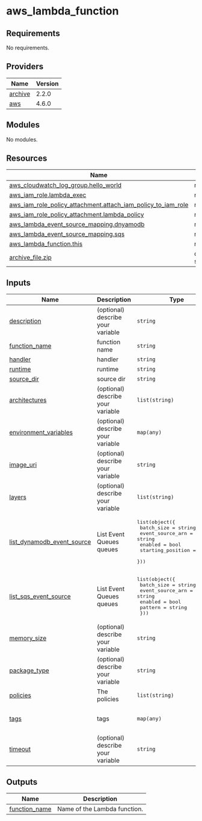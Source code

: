 # aws_lambda_function
<!-- BEGIN_TF_DOCS -->
## Requirements

No requirements.

## Providers

| Name | Version |
|------|---------|
| <a name="provider_archive"></a> [archive](#provider\_archive) | 2.2.0 |
| <a name="provider_aws"></a> [aws](#provider\_aws) | 4.6.0 |

## Modules

No modules.

## Resources

| Name | Type |
|------|------|
| [aws_cloudwatch_log_group.hello_world](https://registry.terraform.io/providers/hashicorp/aws/latest/docs/resources/cloudwatch_log_group) | resource |
| [aws_iam_role.lambda_exec](https://registry.terraform.io/providers/hashicorp/aws/latest/docs/resources/iam_role) | resource |
| [aws_iam_role_policy_attachment.attach_iam_policy_to_iam_role](https://registry.terraform.io/providers/hashicorp/aws/latest/docs/resources/iam_role_policy_attachment) | resource |
| [aws_iam_role_policy_attachment.lambda_policy](https://registry.terraform.io/providers/hashicorp/aws/latest/docs/resources/iam_role_policy_attachment) | resource |
| [aws_lambda_event_source_mapping.dnyamodb](https://registry.terraform.io/providers/hashicorp/aws/latest/docs/resources/lambda_event_source_mapping) | resource |
| [aws_lambda_event_source_mapping.sqs](https://registry.terraform.io/providers/hashicorp/aws/latest/docs/resources/lambda_event_source_mapping) | resource |
| [aws_lambda_function.this](https://registry.terraform.io/providers/hashicorp/aws/latest/docs/resources/lambda_function) | resource |
| [archive_file.zip](https://registry.terraform.io/providers/hashicorp/archive/latest/docs/data-sources/file) | data source |

## Inputs

| Name | Description | Type | Default | Required |
|------|-------------|------|---------|:--------:|
| <a name="input_description"></a> [description](#input\_description) | (optional) describe your variable | `string` | n/a | yes |
| <a name="input_function_name"></a> [function\_name](#input\_function\_name) | function name | `string` | n/a | yes |
| <a name="input_handler"></a> [handler](#input\_handler) | handler | `string` | n/a | yes |
| <a name="input_runtime"></a> [runtime](#input\_runtime) | runtime | `string` | n/a | yes |
| <a name="input_source_dir"></a> [source\_dir](#input\_source\_dir) | source dir | `string` | n/a | yes |
| <a name="input_architectures"></a> [architectures](#input\_architectures) | (optional) describe your variable | `list(string)` | <pre>[<br>  "x86_64"<br>]</pre> | no |
| <a name="input_environment_variables"></a> [environment\_variables](#input\_environment\_variables) | (optional) describe your variable | `map(any)` | `{}` | no |
| <a name="input_image_uri"></a> [image\_uri](#input\_image\_uri) | (optional) describe your variable | `string` | `null` | no |
| <a name="input_layers"></a> [layers](#input\_layers) | (optional) describe your variable | `list(string)` | `[]` | no |
| <a name="input_list_dynamodb_event_source"></a> [list\_dynamodb\_event\_source](#input\_list\_dynamodb\_event\_source) | List Event Queues queues | <pre>list(object({<br>    batch_size        = string<br>    event_source_arn  = string<br>    enabled           = bool<br>    starting_position = string<br>  }))</pre> | `[]` | no |
| <a name="input_list_sqs_event_source"></a> [list\_sqs\_event\_source](#input\_list\_sqs\_event\_source) | List Event Queues queues | <pre>list(object({<br>    batch_size       = string<br>    event_source_arn = string<br>    enabled          = bool<br>    pattern          = string<br>  }))</pre> | `[]` | no |
| <a name="input_memory_size"></a> [memory\_size](#input\_memory\_size) | (optional) describe your variable | `string` | `128` | no |
| <a name="input_package_type"></a> [package\_type](#input\_package\_type) | (optional) describe your variable | `string` | `"Zip"` | no |
| <a name="input_policies"></a> [policies](#input\_policies) | The policies | `list(string)` | `[]` | no |
| <a name="input_tags"></a> [tags](#input\_tags) | tags | `map(any)` | <pre>{<br>  "service": "lambda"<br>}</pre> | no |
| <a name="input_timeout"></a> [timeout](#input\_timeout) | (optional) describe your variable | `string` | `3` | no |

## Outputs

| Name | Description |
|------|-------------|
| <a name="output_function_name"></a> [function\_name](#output\_function\_name) | Name of the Lambda function. |
<!-- END_TF_DOCS -->